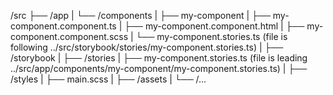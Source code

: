 /src
├── /app
|	└── /components
|		├── my-component
|			├── my-component.component.ts
|			├── my-component.component.html
|			├── my-component.component.scss
|			└── my-component.stories.ts (file is following ../src/storybook/stories/my-component.stories.ts)
|
├── /storybook
|	├── /stories
|		├── my-component.stories.ts (file is leading ../src/app/components/my-component/my-component.stories.ts)
|
├── /styles
|	├── main.scss
|
├── /assets
|
└── /...